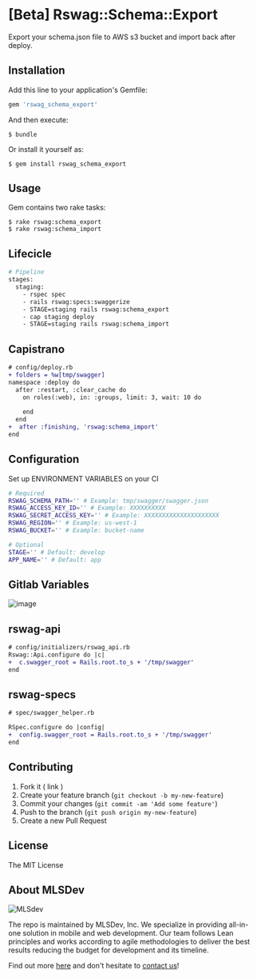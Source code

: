 # [Beta] Rswag::Schema::Export


Export your schema.json file to AWS s3 bucket and import back after deploy. 

## Installation

Add this line to your application's Gemfile:

```ruby
gem 'rswag_schema_export'
```

And then execute:

    $ bundle

Or install it yourself as:

    $ gem install rswag_schema_export

## Usage

Gem contains two rake tasks:

    $ rake rswag:schema_export
    $ rake rswag:schema_import

## Lifecicle
```bash
# Pipeline
stages:
  staging:
    - rspec spec
    - rails rswag:specs:swaggerize
    - STAGE=staging rails rswag:schema_export
    - cap staging deploy
    - STAGE=staging rails rswag:schema_import
```

## Capistrano

```diff
# config/deploy.rb
+ folders = %w[tmp/swagger]
namespace :deploy do
  after :restart, :clear_cache do
    on roles(:web), in: :groups, limit: 3, wait: 10 do
    
    end
  end
+  after :finishing, 'rswag:schema_import'
end
````

## Configuration

Set up ENVIRONMENT VARIABLES on your CI

```bash
# Required
RSWAG_SCHEMA_PATH='' # Example: tmp/swagger/swagger.json
RSWAG_ACCESS_KEY_ID='' # Example: XXXXXXXXXX
RSWAG_SECRET_ACCESS_KEY='' # Example: XXXXXXXXXXXXXXXXXXXXX
RSWAG_REGION='' # Example: us-west-1
RSWAG_BUCKET='' # Example: bucket-name

# Optional
STAGE='' # Default: develop
APP_NAME='' # Default: app
```

## Gitlab Variables

![image](https://user-images.githubusercontent.com/2664467/60773983-c69bdf80-a115-11e9-9f46-57d835ba4561.png)


## rswag-api
```diff
# config/initializers/rswag_api.rb
Rswag::Api.configure do |c|
+  c.swagger_root = Rails.root.to_s + '/tmp/swagger'
end
```

## rswag-specs
```diff
# spec/swagger_helper.rb

RSpec.configure do |config|
+  config.swagger_root = Rails.root.to_s + '/tmp/swagger'
end
```

## Contributing

1. Fork it ( link )
2. Create your feature branch (`git checkout -b my-new-feature`)
3. Commit your changes (`git commit -am 'Add some feature'`)
4. Push to the branch (`git push origin my-new-feature`)
5. Create a new Pull Request

## License

The MIT License

## About MLSDev

![MLSdev][logo]

The repo is maintained by MLSDev, Inc. We specialize in providing all-in-one solution in mobile and web development. Our team follows Lean principles and works according to agile methodologies to deliver the best results reducing the budget for development and its timeline.

Find out more [here][mlsdev] and don't hesitate to [contact us][contact]!

[mlsdev]:  https://mlsdev.com
[contact]: https://mlsdev.com/contact_us
[logo]:    https://raw.githubusercontent.com/MLSDev/development-standards/master/mlsdev-logo.png "Mlsdev"

